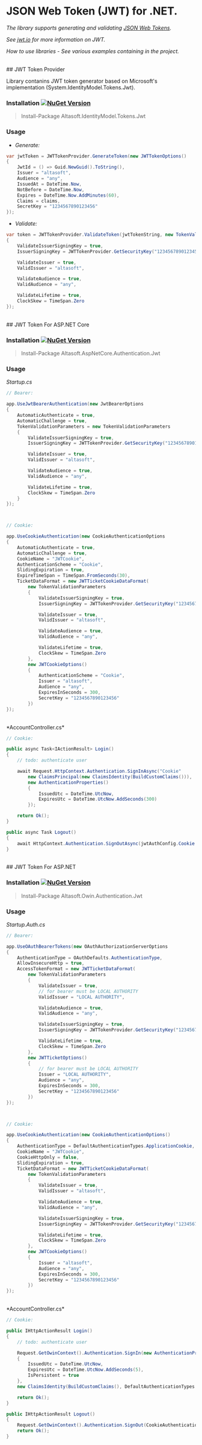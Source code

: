 # JSON Web Token (JWT) for .NET.

*The library supports generating and validating [JSON Web Tokens](https://tools.ietf.org/html/rfc7519).*

*See [jwt.io](https://jwt.io) for more information on JWT.*

*How to use libraries - See various examples containing in the project.*


<br/>
## JWT Token Provider

Library contanins JWT token generator based on Microsoft's implementation (System.IdentityModel.Tokens.Jwt).

### Installation [![NuGet Version](https://img.shields.io/nuget/v/Altasoft.IdentityModel.Tokens.Jwt.svg)](https://www.nuget.org/packages/Altasoft.IdentityModel.Tokens.Jwt)

> Install-Package Altasoft.IdentityModel.Tokens.Jwt

### Usage

+ *Generate:*

```C#
var jwtToken = JWTTokenProvider.GenerateToken(new JWTTokenOptions()
{
    JwtId = () => Guid.NewGuid().ToString(),
    Issuer = "altasoft",
    Audience = "any",
    IssuedAt = DateTime.Now,
    NotBefore = DateTime.Now,
    Expires = DateTime.Now.AddMinutes(60),
    Claims = claims,
    SecretKey = "1234567890123456"
});
```

+ *Validate:*
```C#
var token = JWTTokenProvider.ValidateToken(jwtTokenString, new TokenValidationParameters()
{
    ValidateIssuerSigningKey = true,
    IssuerSigningKey = JWTTokenProvider.GetSecurityKey("1234567890123456"),

    ValidateIssuer = true,
    ValidIssuer = "altasoft",

    ValidateAudience = true,
    ValidAudience = "any",

    ValidateLifetime = true,
    ClockSkew = TimeSpan.Zero
});
```

<br/>
## JWT Token For ASP.NET Core

### Installation [![NuGet Version](https://img.shields.io/nuget/v/Altasoft.AspNetCore.Authentication.Jwt.svg)](https://www.nuget.org/packages/Altasoft.AspNetCore.Authentication.Jwt)

> Install-Package Altasoft.AspNetCore.Authentication.Jwt

### Usage

*Startup.cs*
```C#
// Bearer:

app.UseJwtBearerAuthentication(new JwtBearerOptions
{
    AutomaticAuthenticate = true,
    AutomaticChallenge = true,
    TokenValidationParameters = new TokenValidationParameters
    {
        ValidateIssuerSigningKey = true,
        IssuerSigningKey = JWTTokenProvider.GetSecurityKey("1234567890123456"),

        ValidateIssuer = true,
        ValidIssuer = "altasoft",

        ValidateAudience = true,
        ValidAudience = "any",

        ValidateLifetime = true,
        ClockSkew = TimeSpan.Zero
    }
});



// Cookie:

app.UseCookieAuthentication(new CookieAuthenticationOptions
{
    AutomaticAuthenticate = true,
    AutomaticChallenge = true,
    CookieName = "JWTCookie",
    AuthenticationScheme = "Cookie",
    SlidingExpiration = true,
    ExpireTimeSpan = TimeSpan.FromSeconds(30),
    TicketDataFormat = new JWTTicketCookieDataFormat(
        new TokenValidationParameters
        {
            ValidateIssuerSigningKey = true,
            IssuerSigningKey = JWTTokenProvider.GetSecurityKey("1234567890123456"),

            ValidateIssuer = true,
            ValidIssuer = "altasoft",

            ValidateAudience = true,
            ValidAudience = "any",

            ValidateLifetime = true,
            ClockSkew = TimeSpan.Zero
        },
        new JWTCookieOptions()
        {
            AuthenticationScheme = "Cookie",
            Issuer = "altasoft",
            Audience = "any",
            ExpiresInSeconds = 300,
            SecretKey = "1234567890123456"
        })
});
```

<br/>
*AccountController.cs*

```C#
// Cookie:

public async Task<IActionResult> Login()
{
    // todo: authenticate user

    await Request.HttpContext.Authentication.SignInAsync("Cookie"
        new ClaimsPrincipal(new ClaimsIdentity(BuildCustomClaims())),
        new AuthenticationProperties()
        {
            IssuedUtc = DateTime.UtcNow,
            ExpiresUtc = DateTime.UtcNow.AddSeconds(300)
        });

    return Ok();
}

public async Task Logout()
{
    await HttpContext.Authentication.SignOutAsync(jwtAuthConfig.Cookie.AuthenticationScheme);
}
```


<br/>
## JWT Token For ASP.NET

### Installation [![NuGet Version](https://img.shields.io/nuget/v/Altasoft.Owin.Authentication.Jwt.svg)](https://www.nuget.org/packages/Altasoft.Owin.Authentication.Jwt.Jwt)

> Install-Package Altasoft.Owin.Authentication.Jwt

### Usage

*Startup.Auth.cs*
```C#
// Bearer:

app.UseOAuthBearerTokens(new OAuthAuthorizationServerOptions
{
    AuthenticationType = OAuthDefaults.AuthenticationType,
    AllowInsecureHttp = true,
    AccessTokenFormat = new JWTTicketDataFormat(
        new TokenValidationParameters
        {
            ValidateIssuer = true,
            // for bearer must be LOCAL AUTHORITY
            ValidIssuer = "LOCAL AUTHORITY",

            ValidateAudience = true,
            ValidAudience = "any",

            ValidateIssuerSigningKey = true,
            IssuerSigningKey = JWTTokenProvider.GetSecurityKey("1234567890123456"),

            ValidateLifetime = true,
            ClockSkew = TimeSpan.Zero
        },
        new JWTTicketOptions()
        {
            // for bearer must be LOCAL AUTHORITY
            Issuer = "LOCAL AUTHORITY",
            Audience = "any",
            ExpiresInSeconds = 300,
            SecretKey = "1234567890123456"
        })
});



// Cookie:

app.UseCookieAuthentication(new CookieAuthenticationOptions()
{
    AuthenticationType = DefaultAuthenticationTypes.ApplicationCookie,
    CookieName = "JWTCookie",
    CookieHttpOnly = false,
    SlidingExpiration = true,
    TicketDataFormat = new JWTTicketCookieDataFormat(
        new TokenValidationParameters
        {
            ValidateIssuer = true,
            ValidIssuer = "altasoft",

            ValidateAudience = true,
            ValidAudience = "any",

            ValidateIssuerSigningKey = true,
            IssuerSigningKey = JWTTokenProvider.GetSecurityKey("1234567890123456"),

            ValidateLifetime = true,
            ClockSkew = TimeSpan.Zero
        },
        new JWTCookieOptions()
        {
            Issuer = "altasoft",
            Audience = "any",
            ExpiresInSeconds = 300,
            SecretKey = "1234567890123456"
        })
});
```

<br/>
*AccountController.cs*

```C#
// Cookie:

public IHttpActionResult Login()
{
    // todo: authenticate user

    Request.GetOwinContext().Authentication.SignIn(new AuthenticationProperties()
    {
        IssuedUtc = DateTime.UtcNow,
        ExpiresUtc = DateTime.UtcNow.AddSeconds(5),
        IsPersistent = true
    },
    new ClaimsIdentity(BuildCustomClaims(), DefaultAuthenticationTypes.ApplicationCookie));

    return Ok();
}

public IHttpActionResult Logout()
{
    Request.GetOwinContext().Authentication.SignOut(CookieAuthenticationDefaults.AuthenticationType);
    return Ok();
}
```
